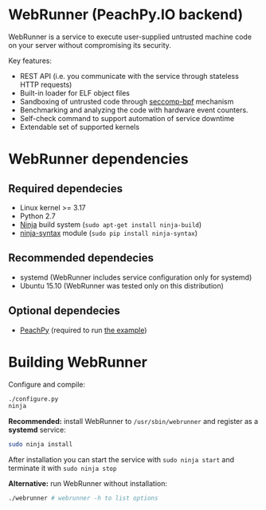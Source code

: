 # WebRunner (PeachPy.IO backend)

WebRunner is a service to execute user-supplied untrusted machine code on your server without compromising its security.

Key features:

- REST API (i.e. you communicate with the service through stateless HTTP requests)
- Built-in loader for ELF object files
- Sandboxing of untrusted code through [seccomp-bpf](https://lwn.net/Articles/475043/) mechanism
- Benchmarking and analyzing the code with hardware event counters.
- Self-check command to support automation of service downtime 
- Extendable set of supported kernels

# WebRunner dependencies

## Required dependecies
- Linux kernel >= 3.17
- Python 2.7
- [Ninja](https://ninja-build.org) build system (`sudo apt-get install ninja-build`)
- [ninja-syntax](https://pypi.python.org/pypi/ninja_syntax/) module (`sudo pip install ninja-syntax`)

## Recommended dependecies
- systemd (WebRunner includes service configuration only for systemd)
- Ubuntu 15.10 (WebRunner was tested only on this distribution)

## Optional dependecies
- [PeachPy](https://github.com/Maratyszcza/PeachPy) (required to run [the example](https://github.com/Maratyszcza/WebRunner/tree/master/example))

# Building WebRunner

Configure and compile:

```bash
./configure.py
ninja
```

**Recommended:** install WebRunner to `/usr/sbin/webrunner` and register as a **systemd** service:

```bash
sudo ninja install
```

After installation you can start the service with `sudo ninja start` and terminate it with `sudo ninja stop`

**Alternative:** run WebRunner without installation:

```bash
./webrunner # webrunner -h to list options
```
